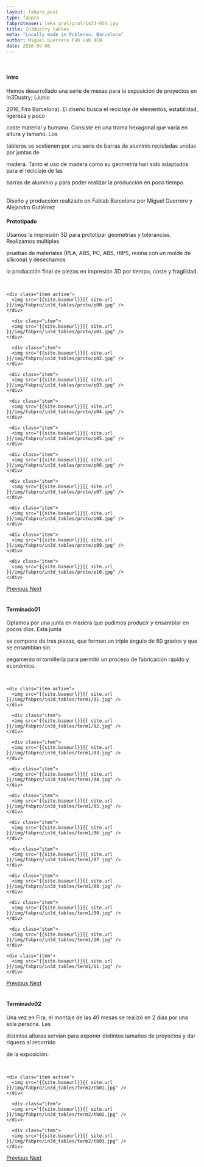 ```yaml
---
layout: fabpro_post
type: fabpro
fabproteaser: leka_gral/gral/1423-054.jpg
title: In3dustry tables
meta: "Locally made in Poblenou, Barcelona"
author: Miguel Guerrero Fab Lab BCN
date: 2016-09-06
---
```





<br>


<h4>Intro</h4>

Hemos desarrollado una serie de mesas para la exposición de proyectos en In3Dustry; (Junio

2016, Fira Barcelona). El diseño busca el reciclaje de elementos, estabilidad, ligereza y poco

coste material y humano. Consiste en una trama hexagonal que varía en altura y tamaño. Los

tableros se sostienen por una serie de barras de aluminio recicladas unidas por juntas de

madera. Tanto el uso de madera como su geometría han sido adaptados para el reciclaje de las

barras de aluminio y para poder realizar la producción en poco tiempo.<br>

<br>
Diseño y producción realizado en Fablab Barcelona por Miguel Guerrero y Alejandro Gutiérrez

<br>

<h4>Prototipado</h4>

Usamos la impresión 3D para prototipar geometrías y tolerancias. Realizamos múltiples

pruebas de materiales (PLA, ABS, PC, ABS, HIPS, resina con un molde de silicona) y desechamos

la producción final de piezas en impresión 3D por tiempo, coste y fragilidad.



<br>

<!----- Image Slider ----------------------------- Image Slider -------------->


<div id="carousel-example-generic" class="carousel slide" data-ride="carousel">

<!--------------- Wrapper for slides --------------->

<div class="carousel-inner" role="listbox">

    
    <div class="item active">
      <img src="{{site.baseurl}}{{ site.url }}/img/fabpro/in3d_tables/proto/p00.jpg" />
    </div>
    
      <div class="item">
      <img src="{{site.baseurl}}{{ site.url }}/img/fabpro/in3d_tables/proto/p01.jpg" />
    </div>
    
      <div class="item">
      <img src="{{site.baseurl}}{{ site.url }}/img/fabpro/in3d_tables/proto/p02.jpg" />
    </div>
    
     <div class="item">
      <img src="{{site.baseurl}}{{ site.url }}/img/fabpro/in3d_tables/proto/p03.jpg" />
    </div>
    
     <div class="item">
      <img src="{{site.baseurl}}{{ site.url }}/img/fabpro/in3d_tables/proto/p04.jpg" />
    </div>
    
     <div class="item">
      <img src="{{site.baseurl}}{{ site.url }}/img/fabpro/in3d_tables/proto/p05.jpg" />
    </div>
    
     <div class="item">
      <img src="{{site.baseurl}}{{ site.url }}/img/fabpro/in3d_tables/proto/p06.jpg" />
    </div>
    
     <div class="item">
      <img src="{{site.baseurl}}{{ site.url }}/img/fabpro/in3d_tables/proto/p07.jpg" />
    </div>
    
     <div class="item">
      <img src="{{site.baseurl}}{{ site.url }}/img/fabpro/in3d_tables/proto/p08.jpg" />
    </div>
    
     <div class="item">
      <img src="{{site.baseurl}}{{ site.url }}/img/fabpro/in3d_tables/proto/p09.jpg" />
    </div>
     
     <div class="item">
      <img src="{{site.baseurl}}{{ site.url }}/img/fabpro/in3d_tables/proto/p10.jpg" />
    </div>
     
</div> <!-- carousel inner -->

<!-------------------- Controls --------------------->

  <a class="left carousel-control" href="#carousel-example-generic" role="button" data-slide="prev">
    <span class="glyphicon glyphicon-chevron-left" aria-hidden="true"></span>
    <span class="sr-only">Previous</span>
  </a>
  <a class="right carousel-control" href="#carousel-example-generic" role="button" data-slide="next">
    <span class="glyphicon glyphicon-chevron-right" aria-hidden="true"></span>
    <span class="sr-only">Next</span>
  </a>
  
</div> <!-- carousel example generic -->

<!----- Image Slider ----------------------------- Image Slider -------------->



<br>


<h4>Terminado01</h4>

Optamos por una junta en madera que pudimos producir y ensamblar en pocos días. Esta junta

se compone de tres piezas, que forman un triple ángulo de 60 grados y que se ensamblan sin

pegamento ni tornillería para permitir un proceso de fabricación rápido y económico.

<br>

<!----- Image Slider ----------------------------- Image Slider -------------->


<div id="carousel-example-generic" class="carousel slide" data-ride="carousel">

<!--------------- Wrapper for slides --------------->

<div class="carousel-inner" role="listbox">

    
    <div class="item active">
      <img src="{{site.baseurl}}{{ site.url }}/img/fabpro/in3d_tables/term1/01.jpg" />
    </div>
    
      <div class="item">
      <img src="{{site.baseurl}}{{ site.url }}/img/fabpro/in3d_tables/term1/02.jpg" />
    </div>
    
      <div class="item">
      <img src="{{site.baseurl}}{{ site.url }}/img/fabpro/in3d_tables/term1/03.jpg" />
    </div>
    
     <div class="item">
      <img src="{{site.baseurl}}{{ site.url }}/img/fabpro/in3d_tables/term1/04.jpg" />
    </div>
    
     <div class="item">
      <img src="{{site.baseurl}}{{ site.url }}/img/fabpro/in3d_tables/term1/05.jpg" />
    </div>
    
     <div class="item">
      <img src="{{site.baseurl}}{{ site.url }}/img/fabpro/in3d_tables/term1/06.jpg" />
    </div>
    
     <div class="item">
      <img src="{{site.baseurl}}{{ site.url }}/img/fabpro/in3d_tables/term1/07.jpg" />
    </div>
    
     <div class="item">
      <img src="{{site.baseurl}}{{ site.url }}/img/fabpro/in3d_tables/term1/08.jpg" />
    </div>
    
     <div class="item">
      <img src="{{site.baseurl}}{{ site.url }}/img/fabpro/in3d_tables/term1/09.jpg" />
    </div>
    
     <div class="item">
      <img src="{{site.baseurl}}{{ site.url }}/img/fabpro/in3d_tables/term1/10.jpg" />
    </div>
    
    <div class="item">
      <img src="{{site.baseurl}}{{ site.url }}/img/fabpro/in3d_tables/term1/11.jpg" />
    </div>
     
</div> <!-- carousel inner -->

<!-------------------- Controls --------------------->

  <a class="left carousel-control" href="#carousel-example-generic" role="button" data-slide="prev">
    <span class="glyphicon glyphicon-chevron-left" aria-hidden="true"></span>
    <span class="sr-only">Previous</span>
  </a>
  <a class="right carousel-control" href="#carousel-example-generic" role="button" data-slide="next">
    <span class="glyphicon glyphicon-chevron-right" aria-hidden="true"></span>
    <span class="sr-only">Next</span>
  </a>
  
</div> <!-- carousel example generic -->

<!----- Image Slider ----------------------------- Image Slider -------------->



<br>

<h4>Terminado02</h4>

Una vez en Fira, el montaje de las 40 mesas se realizó en 2 días por una sola persona. Las

distintas alturas servían para exponer distintos tamaños de proyectos y dar riqueza al recorrido

de la exposición.
<br>

<br>

<!----- Image Slider ----------------------------- Image Slider -------------->


<div id="carousel-example-generic" class="carousel slide" data-ride="carousel">

<!--------------- Wrapper for slides --------------->

<div class="carousel-inner" role="listbox">

    
    <div class="item active">
      <img src="{{site.baseurl}}{{ site.url }}/img/fabpro/in3d_tables/term2/tb01.jpg" />
    </div>
    
      <div class="item">
      <img src="{{site.baseurl}}{{ site.url }}/img/fabpro/in3d_tables/term2/tb02.jpg" />
    </div>
    
      <div class="item">
      <img src="{{site.baseurl}}{{ site.url }}/img/fabpro/in3d_tables/term2/tb03.jpg" />
    </div>
    
</div> <!-- carousel inner -->

<!-------------------- Controls --------------------->

  <a class="left carousel-control" href="#carousel-example-generic" role="button" data-slide="prev">
    <span class="glyphicon glyphicon-chevron-left" aria-hidden="true"></span>
    <span class="sr-only">Previous</span>
  </a>
  <a class="right carousel-control" href="#carousel-example-generic" role="button" data-slide="next">
    <span class="glyphicon glyphicon-chevron-right" aria-hidden="true"></span>
    <span class="sr-only">Next</span>
  </a>
  
</div> <!-- carousel example generic -->

<!----- Image Slider ----------------------------- Image Slider -------------->


<br>
<br>
